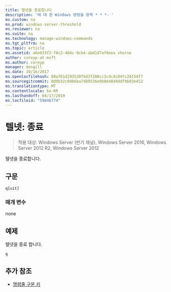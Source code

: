 ```yaml
---
title: 텔넷을 종료합니다
description: '에 대 한 Windows 명령을 항목 * * *- '
ms.custom: na
ms.prod: windows-server-threshold
ms.reviewer: na
ms.suite: na
ms.technology: manage-windows-commands
ms.tgt_pltfrm: na
ms.topic: article
ms.assetid: a6e033f2-f0c2-404c-9cb4-abd1d7af0eea vhorne
author: coreyp-at-msft
ms.author: coreyp
manager: dongill
ms.date: 10/16/2017
ms.openlocfilehash: 80af81d193530fbd3f288cc3cdc4c84fc24154f7
ms.sourcegitcommit: 0d0b32c8986ba7db9536e0b8648d4ddf9b03e452
ms.translationtype: MT
ms.contentlocale: ko-KR
ms.lasthandoff: 04/17/2019
ms.locfileid: "59846774"
---
```

# <a name="telnet-quit"></a>텔넷: 종료

>적용 대상: Windows Server (반기 채널), Windows Server 2016, Windows Server 2012 R2, Windows Server 2012

텔넷을 종료합니다.   
## <a name="syntax"></a>구문  
```  
q[uit]  
```  
### <a name="parameters"></a>매개 변수  
none  
## <a name="BKMK_Examples"></a>예제  
텔넷을 종료 합니다.  
```  
q  
```  
## <a name="additional-references"></a>추가 참조  
-   [명령줄 구문 키](command-line-syntax-key.md)  
